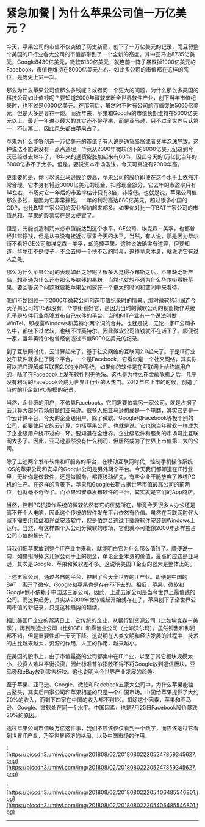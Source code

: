 # 紧急加餐 | 为什么苹果公司值一万亿美元？

今天，苹果公司的市值不仅突破了历史新高，创下了一万亿美元的记录，而且将整个美国的IT行业各大公司的市值都带到了一个全新的高度。其中亚马逊8735亿美元，Google8430亿美元，微软8130亿美元，就连前一阵子暴跌掉1000亿美元的Facebook，市值也维持在5000亿美元左右。如此多公司的市值都在这样的高位，是历史上第一次。

那么为什么苹果公司值那么多钱呢？或者问一个更大的问题，为什么那么多美国的科技公司如此值钱呢？要知道2000年微软垄断全世界软件产业，创下当年市值纪录时，也不过是6000亿美元。在那前后，虽然时不时有公司的市值突破5000亿美元，但是大多是昙花一现。而近年来，苹果和Google的市值长期维持在5000亿美元以上，最近一年进步最大的其实还不是苹果，而是亚马逊，只不过全世界只认第一，不认第二，因此风头都由苹果占了。

苹果为什么能够创造一万亿美元的市值？有人说是通货膨胀或者资本泡沫导致。这种说法不能说没有一点点道理，毕竟从2000年微软创下的6000亿美元纪录到今天已经过去18年了，18年来的通货膨胀加起来有60%，因此今天的1万亿比当年的6000亿多不了太多。但是，要说资本市场泡沫，今天可真没有2000年高。

更重要的是，你可以说亚马逊股价虚高，苹果公司的股价即便在这个水平上依然非常合理。它本身有将近3000亿美元的现金，扣除现金部分，它去年的市盈率只有14左右，市场对它一年后的市盈率估计只有8倍，非常低。也就是说，苹果公司值那么多钱，是因为它非常挣钱，一年的利润高达880亿美元，超过很多小国的GDP，也比BAT三家公司的营业额加起来都多。如果你对比一下BAT三家公司的市值总和，苹果的股票实在是太便宜了。

但是，光能创造利润未必市值能达到这个水平，GE公司、埃克森－美孚，也都曾经非常挣钱，但是从来没有接近过苹果今天的水平。当然，有人说，那是因为华尔街不看好GE公司和埃克森－美孚，却追捧苹果。这种说法确实有道理，但要知道，华尔街不是傻子，不会去捧一个扶不起的阿斗，追捧苹果本身，就说明它有过人之处。

那么为什么苹果公司的表现如此之好呢？很多人觉得乔布斯之后，苹果缺乏新产品，想不通为什么还有那么多脑残的果粉，当然也就想不通为什么华尔街看好苹果。要回答这个问题就要把苹果公司放在一个更大的时间和空间中来看待。

我们不妨回顾一下2000年微软公司创造市值纪录时的情景。那时微软的利润连今天苹果公司的1/5都没有，华尔街看好它，是因为当时的微软公司的视窗操作系统几乎是软件行业能够发布自己软件的平台。当时的IT产业有一个说法叫做WinTel，即视窗Windows和英特尔两个词的合并。也就是说，无论一家IT公司多么牛，都绕不过微软，也绕不过英特尔。因此微软公司值钱就不在话下了。顺便说一家，当年英特尔也曾经创造过市值5000亿美元的纪录。

到了互联网时代，云计算起来了，基于社交网络的互联网2.0起来了。于是IT行业发布软件就多出了两个平台，一个是Facebook，它看似是一个社交网络，其实你可以把它理解成互联网2.0的操作系统，如果你的软件是在互联网上给终端用户的，除了在Facebook上发布软件别无他法。这也是为什么在金融危机之后，几乎没有利润的Facebook会成为世界IT行业的大热门。2012年它上市的时候，创造了当时的IT企业IPO规模的纪录。

当然，企业级的用户，不依靠Facebook，它们需要依靠另一家公司，就是占据了云计算大部分市场份额的亚马逊。很多人把亚马逊想成是一个电商，其实它更是一个云计算平台，今天的企业级用户，除了微软、Google和Facebook等极个别的公司，都要使用它的云计算，包括苹果公司。也就是说，它也像当年微软一样成为了企业级用户绕不过的一环。要知道在全世界，企业级软件和服务的市场可比互联网大多了。因此，亚马逊虽然没有什么利润，但居然成为了世界上市值第二大的公司。

除了上述两个发布软件和IT服务的平台，在移动互联网时代，控制手机操作系统iOS的苹果公司和安卓的Google公司是另外两个平台。今天我们都知道在IT行业里，无论你是做软件，还是做服务，都要移动优先，有些企业干脆放弃了传统PC机的生产。在这样的背景下，苹果和Google长期占据世界市值最高公司的前两位，也就毫不奇怪了。而苹果和安卓发布软件的平台，其实就是它们的App商店。

当然，控制PC机操作系统的微软依然有它的优势所在，毕竟今天很多人办公还是离不开个人电脑，因此这个传统的软件发布平台依然有价值。虽然在互联网时代大家不需要用软盘和光盘安装软件，但是依然会通过下载将软件安装到Windows上运行。当然，有这样四个大公司分微软的市场，它也就不可能像2000年那样独占公司市值的鳌头了。

当我们把苹果放到整个IT产业中来看，就能明白它为什么那么值钱了。顺便说一句，如果扣除掉这几家公司手上的现金，单论企业本身的价值，最高的应该是亚马逊，其次是Google，苹果和微软差不多。这说明美国IT企业的强大是整体上的。

上述五家公司，通过各自的平台，控制了今天全世界的IT产业。即便是中国的BAT，离开了微软、Google和苹果也是存在不下去的。相反，苹果、微软和Google倒不依赖于中国这三家公司。因此，上述五家公司是当今世界上最值钱的公司。而这种趋势，其实从2000年微软崛起开始就存在了，苹果创下了全世界公司市值的新纪录，只是这种趋势的延续。

相比美国IT企业的蒸蒸日上，它传统的企业，从银行到资源公司（比如埃克森－美孚），再到制造业公司（比如GE）和零售业公司（比如沃尔玛），虽然销售和利润都不错，但是重要性却一天天下降。这说明在人类文明和经济发展的过程中，技术的占比越来越大，资源的作用，人工的作用，越来越小。

在美国的股市上，由于市值最高的公司都集中在IT产业，以至于其它板块规模太小，投资人难以平衡投资，因此标准普尔指数不得不将Google放到通信板块，亚马逊和eBay放到零售板块。这也说明当今世界产业发展的趋势。

至于苹果、亚马逊、Google、微软和Facebook五家大公司中，为什么苹果能独占鳌头，其实后四家公司和苹果相差的只是一个中国市场。中国给苹果提供了大约20%的收入，而剩下四家在中国的收入都不到1%。扣除这个因素，苹果和亚马逊、Google、微软处在同一个水平。中国因素，也是7月25日Facebook股价暴跌20%的原因。

透过苹果公司市值破万亿这件事，我们不应该仅仅看到一个数字，而应该透过它看到世界IT产业，乃至世界经济的格局，以及中国市场的作用。

![https://piccdn3.umiwi.com/img/201808/02/201808022205247859345627.png](https://piccdn3.umiwi.com/img/201808/02/201808022205247859345627.png)

![https://piccdn3.umiwi.com/img/201808/02/201808022205406485546801.jpg](https://piccdn3.umiwi.com/img/201808/02/201808022205406485546801.jpg)

---
